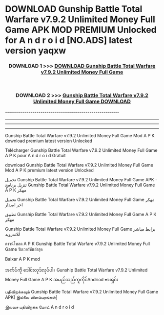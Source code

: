 # DOWNLOAD Gunship Battle Total Warfare v7.9.2 Unlimited Money Full Game  APK MOD PREMIUM Unlocked for A n d r o i d [NO.ADS] latest version yaqxw 



<div align="center">

<h3>DOWNLOAD 1 >>> <a href="https://getmod2.web.app/?judul=Gunship Battle Total Warfare v7.9.2 Unlimited Money Full Game ">DOWNLOAD Gunship Battle Total Warfare v7.9.2 Unlimited Money Full Game </a></h3><br>

<h3>DOWNLOAD 2 >>> <a href="https://getmod2.web.app/?judul=Gunship Battle Total Warfare v7.9.2 Unlimited Money Full Game ">Gunship Battle Total Warfare v7.9.2 Unlimited Money Full Game  DOWNLOAD </a></h3>

</div>
----------------------------------------------------------

----------------------------------------------------------

----------------------------------------------------------

----------------------------------------------------------

Gunship Battle Total Warfare v7.9.2 Unlimited Money Full Game  Mod A P K download premium latest version Unlocked

Télécharger Gunship Battle Total Warfare v7.9.2 Unlimited Money Full Game  A P K pour A n d r o i d Gratuit

download Gunship Battle Total Warfare v7.9.2 Unlimited Money Full Game  Mod A P K premium latest version Unlocked

تحميل Gunship Battle Total Warfare v7.9.2 Unlimited Money Full Game  APK - تنزيل برنامج Gunship Battle Total Warfare v7.9.2 Unlimited Money Full Game  A P K مهكر

تحميل Gunship Battle Total Warfare v7.9.2 Unlimited Money Full Game  مهكر اخر اصدار

تطبيق Gunship Battle Total Warfare v7.9.2 Unlimited Money Full Game  A P K مهكر

Gunship Battle Total Warfare v7.9.2 Unlimited Money Full Game  برابط مباشر للاندرويد

ดาวน์โหลด A P K Gunship Battle Total Warfare v7.9.2 Unlimited Money Full Game  รับเวอร์ชันล่าสุด

Baixar A P K mod

အက်ပ်ကို ဒေါင်းလုဒ်လုပ်ပါ။ Gunship Battle Total Warfare v7.9.2 Unlimited Money Full Game  A P K အမည်သည်ကူကိုင်Andriod ဗားရှင်း

பதிவிறக்கவும் Gunship Battle Total Warfare v7.9.2 Unlimited Money Full Game  APK[ இல்லை விளம்பரங்கள்] 
 
இலவச பதிவிறக்க மோட் A n d r o i d



